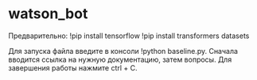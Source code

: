 # watson_bot
Предварительно:
!pip install tensorflow
!pip install transformers datasets 

Для запуска файла введите в консоли !python baseline.py.
Сначала вводится ссылка на нужную документацию, затем вопросы. Для завершения работы нажмите ctrl + C.
